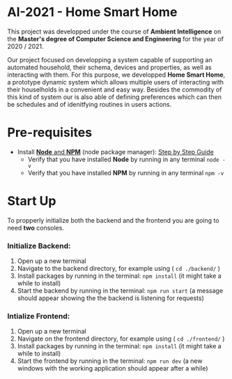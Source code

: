 # AI-2021 - Home Smart Home
This project was developped under the course of **Ambient Intelligence** on the **Master's degree of Computer Science and Engineering** for the year of 2020 / 2021.

Our project focused on developping a system capable of supporting an automated household, their schema, devices and properties, as well as interacting with them. For this purpose, we developped **Home Smart Home**, a prototype dynamic system which allows multiple users of interacting with their houselholds in a convenient and easy way. Besides the commodity of this kind of system our is also able of defining preferences which can then be schedules and of idenitfying routines in users actions.

# Pre-requisites

- Install [**Node** and **NPM**](NPM) (node package manager): [Step by Step Guide](https://www.npmjs.com/get-npm)
    - Verify that you have installed **Node** by running in any terminal ``` node -v ```
    - Verify that you have installed **NPM** by running in any terminal ``` npm -v ```

# Start Up
To propperly initialize both the backend and the frontend you are going to need **two** consoles.

### Initialize **Backend**:
1. Open up a new terminal
2. Navigate to the backend directory, for example using ( ``` cd ./backend/ ``` )
3. Install packages by running in the terminal: ``` npm install ``` (it might take a while to install)
4. Start the backend by running in the terminal: ``` npm run start ``` (a message should appear showing the the backend is listening for requests)

### Intialize **Frontend**:
1. Open up a new terminal
2. Navigate on the frontend directory, for example using ( ``` cd ./frontend/ ``` ) 
3. Install packages by running in the terminal: ``` npm install ``` (it might take a while to install)
4. Start the frontend by running in the terminal: ``` npm run dev ``` (a new windows with the working  application should appear after a while)


[NPM]: https://www.npmjs.com/
